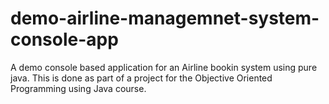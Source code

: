 # demo-airline-managemnet-system-console-app

A demo console based application for an Airline bookin system using pure java. This is done as part of a project for the Objective Oriented Programming using Java course.
